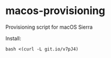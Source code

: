# macos-provisioning
Provisioning script for macOS Sierra

Install:

```
bash <(curl -L git.io/v7pJ4)
```
